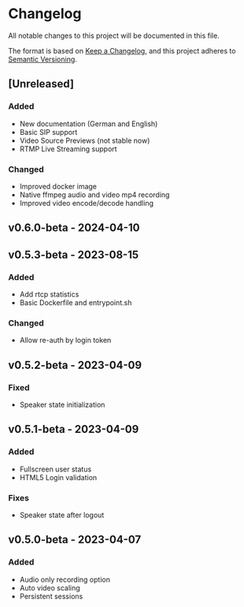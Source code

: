 # Changelog

All notable changes to this project will be documented in this file.

The format is based on [Keep a Changelog](https://keepachangelog.com/en/1.0.0/),
and this project adheres to [Semantic Versioning](https://semver.org/spec/v2.0.0.html).

## [Unreleased]

### Added

- New documentation (German and English)
- Basic SIP support
- Video Source Previews (not stable now)
- RTMP Live Streaming support

### Changed

- Improved docker image
- Native ffmpeg audio and video mp4 recording
- Improved video encode/decode handling


## v0.6.0-beta - 2024-04-10


## v0.5.3-beta - 2023-08-15

### Added

- Add rtcp statistics
- Basic Dockerfile and entrypoint.sh

### Changed

- Allow re-auth by login token

## v0.5.2-beta - 2023-04-09

### Fixed

- Speaker state initialization

## v0.5.1-beta - 2023-04-09

### Added

- Fullscreen user status
- HTML5 Login validation

### Fixes

- Speaker state after logout

## v0.5.0-beta - 2023-04-07

### Added

- Audio only recording option
- Auto video scaling
- Persistent sessions




